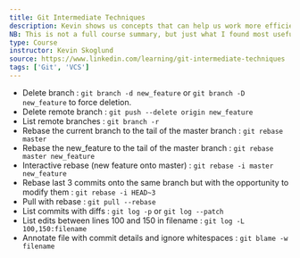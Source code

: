```yaml
---
title: Git Intermediate Techniques
description: Kevin shows us concepts that can help us work more efficiently with the popular open-source version control software.   
NB: This is not a full course summary, but just what I found most useful in day to day work with Git.   
type: Course
instructor: Kevin Skoglund   
source: https://www.linkedin.com/learning/git-intermediate-techniques   
tags: ['Git', 'VCS']
---
```

- Delete branch : `git branch -d new_feature` or `git branch -D new_feature` to force deletion.   
- Delete remote branch : `git push --delete origin new_feature`
- List remote branches : `git branch -r`
- Rebase the current branch to the tail of the master branch : `git rebase master`
- Rebase the new_feature to the tail of the master branch : `git rebase master new_feature`
- Interactive rebase (new feature onto master) : `git rebase -i master new_feature`
- Rebase last 3 commits onto the same branch but with the opportunity to modify them : `git rebase -i HEAD~3`
- Pull with rebase : `git pull --rebase`
- List commits with diffs : `git log -p` or `git log --patch`
- List edits between lines 100 and 150 in filename : `git log -L 100,150:filename`
- Annotate file with commit details and ignore whitespaces : `git blame -w filename`
